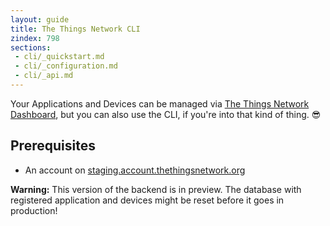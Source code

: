 ```yaml
---
layout: guide
title: The Things Network CLI
zindex: 798
sections:
 - cli/_quickstart.md
 - cli/_configuration.md
 - cli/_api.md
---
```

Your Applications and Devices can be managed via [The Things Network Dashboard](/dashboard/), but you can also use the CLI, if you're into that kind of thing. 😎

## Prerequisites

* An account on [staging.account.thethingsnetwork.org](https://staging.account.thethingsnetwork.org)

<div class="alert alert-danger"><strong>Warning:</strong> This version of the backend is in preview. The database with registered application and devices might be reset before it goes in production!</div>
